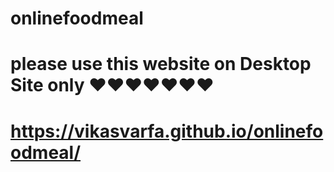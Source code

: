 # onlinefoodmeal
# please use this website on Desktop Site only ❤❤❤❤❤❤❤
# https://vikasvarfa.github.io/onlinefoodmeal/
